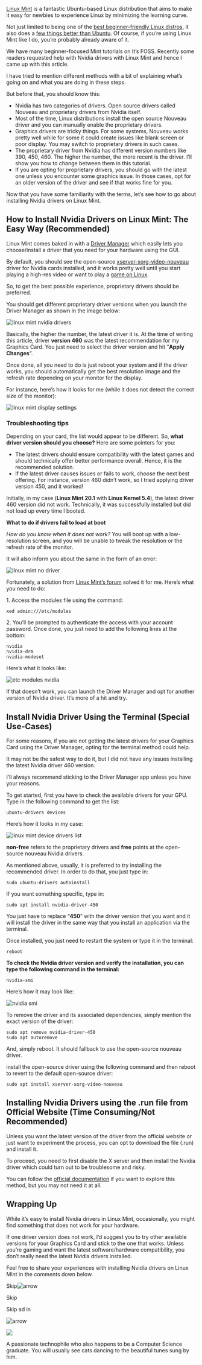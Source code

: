 [Linux Mint](https://linuxmint.com/) is a fantastic Ubuntu-based Linux distribution that aims to make it easy for newbies to experience Linux by minimizing the learning curve.

Not just limited to being one of the [best beginner-friendly Linux distros](https://itsfoss.com/best-linux-beginners/), it also does a [few things better than Ubuntu](https://itsfoss.com/linux-mint-vs-ubuntu/). Of course, if you’re using Linux Mint like I do, you’re probably already aware of it.

We have many beginner-focused Mint tutorials on It’s FOSS. Recently some readers requested help with Nvidia drivers with Linux Mint and hence I came up with this article.

I have tried to mention different methods with a bit of explaining what’s going on and what you are doing in these steps.

But before that, you should know this:

-   Nvidia has two categories of drivers. Open source drivers called Nouveau and proprietary drivers from Nvidia itself.
-   Most of the time, Linux distributions install the open source Nouveau driver and you can manually enable the proprietary drivers.
-   Graphics drivers are tricky things. For some systems, Nouveau works pretty well while for some it could create issues like blank screen or poor display. You may switch to proprietary drivers in such cases.
-   The proprietary driver from Nvidia has different version numbers like 390, 450, 460. The higher the number, the more recent is the driver. I’ll show you how to change between them in this tutorial.
-   If you are opting for proprietary drivers, you should go with the latest one unless you encounter some graphics issue. In those cases, opt for an older version of the driver and see if that works fine for you.

Now that you have some familiarity with the terms, let’s see how to go about installing Nvidia drivers on Linux Mint.

## How to Install Nvidia Drivers on Linux Mint: The Easy Way (Recommended)

Linux Mint comes baked in with a [Driver Manager](https://github.com/linuxmint/mintdrivers) which easily lets you choose/install a driver that you need for your hardware using the GUI.

By default, you should see the open-source [xserver-xorg-video-nouveau](https://nouveau.freedesktop.org/) driver for Nvidia cards installed, and it works pretty well until you start playing a high-res video or want to play a [game on Linux](https://itsfoss.com/linux-gaming-guide/).

So, to get the best possible experience, proprietary drivers should be preferred.

You should get different proprietary driver versions when you launch the Driver Manager as shown in the image below:

![linux mint nvidia drivers](https://itsfoss.com/wp-content/uploads/2021/03/linux-mint-driver-manager.jpg)

Basically, the higher the number, the latest driver it is. At the time of writing this article, driver **version 460** was the latest recommendation for my Graphics Card. You just need to select the driver version and hit “**Apply Changes**“.

Once done, all you need to do is just reboot your system and if the driver works, you should automatically get the best resolution image and the refresh rate depending on your monitor for the display.

For instance, here’s how it looks for me (while it does not detect the correct size of the monitor):

![linux mint display settings](https://itsfoss.com/wp-content/uploads/2021/03/linux-mint-display-settings.jpg)

### Troubleshooting tips

Depending on your card, the list would appear to be different. So, **what driver version should you choose?** Here are some pointers for you:

-   The latest drivers should ensure compatibility with the latest games and should technically offer better performance overall. Hence, it is the recommended solution.
-   If the latest driver causes issues or fails to work, choose the next best offering. For instance, version 460 didn’t work, so I tried applying driver version 450, and it worked!

Initially, in my case (**Linux Mint 20.1** with **Linux Kernel 5.4**), the latest driver 460 version did not work. Technically, it was successfully installed but did not load up every time I booted.

**What to do if drivers fail to load at boot**

_How do you know when it does not work?_ You will boot up with a low-resolution screen, and you will be unable to tweak the resolution or the refresh rate of the monitor.

It will also inform you about the same in the form of an error:

![linux mint no driver](https://itsfoss.com/wp-content/uploads/2021/03/linux-mint-no-driver.jpg)

Fortunately, a solution from [Linux Mint’s forum](https://forums.linuxmint.com/viewtopic.php?p=1895521#p1895521) solved it for me. Here’s what you need to do:

1\. Access the modules file using the command:

```
xed admin:///etc/modules
```

2\. You’ll be prompted to authenticate the access with your account password. Once done, you just need to add the following lines at the bottom:

```
nvidia 
nvidia-drm
nvidia-modeset
```

Here’s what it looks like:

![etc modules nvidia](https://itsfoss.com/wp-content/uploads/2021/03/etc-modules-nvidia.jpg)

If that doesn’t work, you can launch the Driver Manager and opt for another version of Nvidia driver. It’s more of a hit and try.

## Install Nvidia Driver Using the Terminal (Special Use-Cases)

For some reasons, if you are not getting the latest drivers for your Graphics Card using the Driver Manager, opting for the terminal method could help.

It may not be the safest way to do it, but I did not have any issues installing the latest Nvidia driver 460 version.

I’ll always recommend sticking to the Driver Manager app unless you have your reasons.

To get started, first you have to check the available drivers for your GPU. Type in the following command to get the list:

```
ubuntu-drivers devices
```

Here’s how it looks in my case:

![linux mint device drivers list](https://itsfoss.com/wp-content/uploads/2021/03/linux-mint-device-drivers-list.jpg)

**non-free** refers to the proprietary drivers and **free** points at the open-source nouveau Nvidia drivers.

As mentioned above, usually, it is preferred to try installing the recommended driver. In order to do that, you just type in:

```
sudo ubuntu-drivers autoinstall
```

If you want something specific, type in:

```
sudo apt install nvidia-driver-450
```

You just have to replace “**450**” with the driver version that you want and it will install the driver in the same way that you install an application via the terminal.

Once installed, you just need to restart the system or type it in the terminal:

```
reboot
```

**To check the Nvidia driver version and verify the installation, you can type the following command in the terminal:**

```
nvidia-smi
```

Here’s how it may look like:

![nvidia smi](https://itsfoss.com/wp-content/uploads/2021/03/nvidia-smi.jpg)

To remove the driver and its associated dependencies, simply mention the exact version of the driver:

```
sudo apt remove nvidia-driver-450
sudo apt autoremove
```

And, simply reboot. It should fallback to use the open-source nouveau driver.

install the open-source driver using the following command and then reboot to revert to the default open-source driver:

```
sudo apt install xserver-xorg-video-nouveau
```

## Installing Nvidia Drivers using the .run file from Official Website (Time Consuming/Not Recommended)

Unless you want the latest version of the driver from the official website or just want to experiment the process, you can opt to download the file (.run) and install it.

To proceed, you need to first disable the X server and then install the Nvidia driver which could turn out to be troublesome and risky.

You can follow the [official documentation](https://download.nvidia.com/XFree86/Linux-x86_64/440.82/README/installdriver.html) if you want to explore this method, but you may not need it at all.

## Wrapping Up

While it’s easy to install Nvidia drivers in Linux Mint, occasionally, you might find something that does not work for your hardware.

If one driver version does not work, I’d suggest you to try other available versions for your Graphics Card and stick to the one that works. Unless you’re gaming and want the latest software/hardware compatibility, you don’t really need the latest Nvidia drivers installed.

Feel free to share your experiences with installing Nvidia drivers on Linux Mint in the comments down below.

Skip![arrow](https://sdk.apester.com/assets/iconRightArrow.svg)

Skip

Skip ad in

![arrow](https://sdk.apester.com/assets/iconRightArrow.svg)

![](https://itsfoss.com/wp-content/gravatars/d098097d2a43d2fc1f0d31327f8288a6)

A passionate technophile who also happens to be a Computer Science graduate. You will usually see cats dancing to the beautiful tunes sung by him.